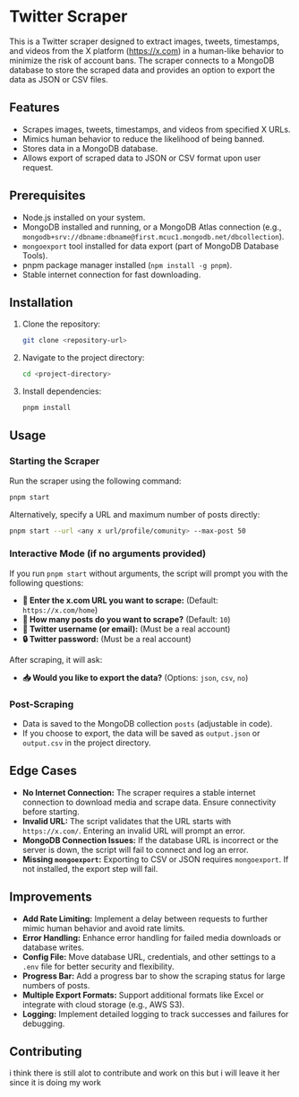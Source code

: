 

# Twitter Scraper

This is a Twitter scraper designed to extract images, tweets, timestamps, and videos from the X platform (https://x.com) in a human-like behavior to minimize the risk of account bans. The scraper connects to a MongoDB database to store the scraped data and provides an option to export the data as JSON or CSV files.

## Features
- Scrapes images, tweets, timestamps, and videos from specified X URLs.
- Mimics human behavior to reduce the likelihood of being banned.
- Stores data in a MongoDB database.
- Allows export of scraped data to JSON or CSV format upon user request.

## Prerequisites
- Node.js installed on your system.
- MongoDB installed and running, or a MongoDB Atlas connection (e.g., `mongodb+srv://dbname:dbname@first.mcuc1.mongodb.net/dbcollection`).
- `mongoexport` tool installed for data export (part of MongoDB Database Tools).
- pnpm package manager installed (`npm install -g pnpm`).
- Stable internet connection for fast downloading.

## Installation
1. Clone the repository:
   ```bash
   git clone <repository-url>
   ```
2. Navigate to the project directory:
   ```bash
   cd <project-directory>
   ```
3. Install dependencies:
   ```bash
   pnpm install
   ```

## Usage
### Starting the Scraper
Run the scraper using the following command:

```bash
pnpm start
```

Alternatively, specify a URL and maximum number of posts directly:

```bash
pnpm start --url <any x url/profile/comunity> --max-post 50
```

### Interactive Mode (if no arguments provided)
If you run `pnpm start` without arguments, the script will prompt you with the following questions:
- **🔗 Enter the x.com URL you want to scrape:** (Default: `https://x.com/home`)
- **🔢 How many posts do you want to scrape?** (Default: `10`)
- **👤 Twitter username (or email):** (Must be a real account)
- **🔒 Twitter password:**  (Must be a real account)

After scraping, it will ask:
- **📥 Would you like to export the data?** (Options: `json`, `csv`, `no`)

### Post-Scraping
- Data is saved to the MongoDB collection `posts` (adjustable in code).
- If you choose to export, the data will be saved as `output.json` or `output.csv` in the project directory.

## Edge Cases
- **No Internet Connection:** The scraper requires a stable internet connection to download media and scrape data. Ensure connectivity before starting.
- **Invalid URL:** The script validates that the URL starts with `https://x.com/`. Entering an invalid URL will prompt an error.
- **MongoDB Connection Issues:** If the database URL is incorrect or the server is down, the script will fail to connect and log an error.
- **Missing `mongoexport`:** Exporting to CSV or JSON requires `mongoexport`. If not installed, the export step will fail.

## Improvements
- **Add Rate Limiting:** Implement a delay between requests to further mimic human behavior and avoid rate limits.
- **Error Handling:** Enhance error handling for failed media downloads or database writes.
- **Config File:** Move database URL, credentials, and other settings to a `.env` file for better security and flexibility.
- **Progress Bar:** Add a progress bar to show the scraping status for large numbers of posts.
- **Multiple Export Formats:** Support additional formats like Excel or integrate with cloud storage (e.g., AWS S3).
- **Logging:** Implement detailed logging to track successes and failures for debugging.

## Contributing
i think there is still alot to contribute and work on this but i will leave it her since it is doing my work



